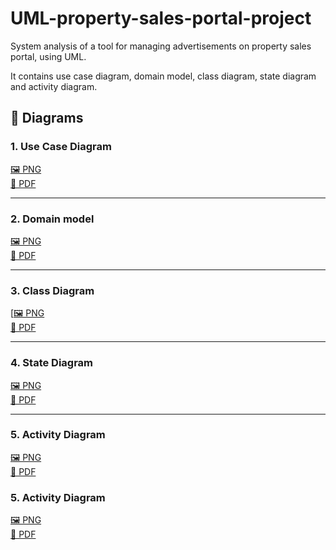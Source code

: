 # UML-property-sales-portal-project
System analysis of a tool for managing advertisements on property sales portal, using UML.

It contains use case diagram, domain model, class diagram, state diagram and activity diagram.

## 📌 Diagrams

### 1. Use Case Diagram
[🖼 PNG](diagrams/png/use_case_diagram.png)  
[📄 PDF](diagrams/pdf/use_case_diagram.pdf) 

---

### 2. Domain model
[🖼 PNG](diagrams/png/domain_model.png)  
[📄 PDF](diagrams/pdf/domain_model.pdf) 

---

### 3. Class Diagram
[[🖼 PNG](diagrams/png/class_diagram.png)  
[📄 PDF](diagrams/pdf/class_diagram.pdf) 

---

### 4. State Diagram
[🖼 PNG](diagrams/png/state_diagram.png)  
[📄 PDF](diagrams/pdf/state_diagram.pdf) 

---

### 5. Activity Diagram
[🖼 PNG](diagrams/png/activity_diagram.png)  
[📄 PDF](diagrams/pdf/activity_diagram.pdf) 


### 5. Activity Diagram
[🖼 PNG](diagrams/png/activity_diagram.png)  
[📄 PDF](diagrams/pdf/activity_diagram.pdf) 
